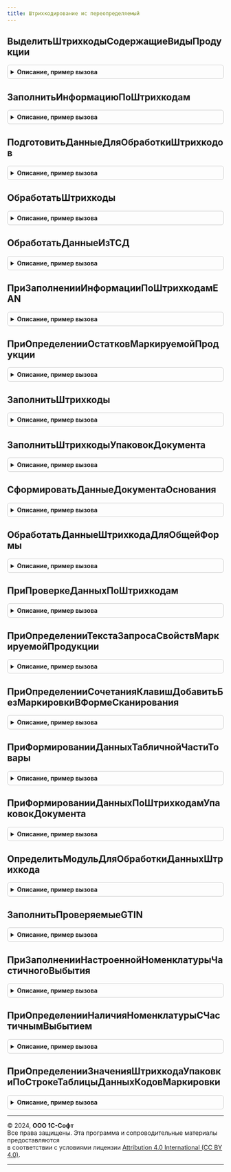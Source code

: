 ```yaml
---
title: Штрихкодирование ис переопределяемый
---
```



## ВыделитьШтрихкодыСодержащиеВидыПродукции
<details style="margin: 1em 0; padding: 0.5em; border: 1px solid #ccc; border-radius: 6px;">

<summary style="font-weight: bold; cursor: pointer;">Описание, пример вызова</summary>

```bsl

//Выделяет из переданного массива штрихкодов упаковок элементы, в составе которых (на любом уровне вложенности,
//   в т.ч. частично) находится продукция требуемого вида.
//
//Параметры:
//   ШтрихкодыУпаковок - Массив Из СправочникСсылка.ШтрихкодыУпаковокТоваров - проверяемые элементы.
//   ВидыПродукцииИС - Массив Из ПеречислениеСсылка.ВидыПродукцииИС, ПеречислениеСсылка.ВидыПродукцииИС, Неопределено - Вид отбираемой продукции.
Процедура ВыделитьШтрихкодыСодержащиеВидыПродукции(ШтрихкодыУпаковок, ВидыПродукцииИС) Экспорт
```

Пример вызова
```bsl
ШтрихкодированиеИСПереопределяемый.ВыделитьШтрихкодыСодержащиеВидыПродукции(ШтрихкодыУпаковок, ВидыПродукцииИС) 
```
</details>

## ЗаполнитьИнформациюПоШтрихкодам
<details style="margin: 1em 0; padding: 0.5em; border: 1px solid #ccc; border-radius: 6px;">

<summary style="font-weight: bold; cursor: pointer;">Описание, пример вызова</summary>

```bsl

// Заполняет соответствие штрихкодов данными: Номенклатура, Храктеристика, МаркируемаяПродукция, Коэффициент.
//
// Параметры:
//  Штрихкоды            - Соответствие - Список штрихкодов.
//  КэшированныеЗначения - Структура - сохраненные значения параметров, используемых при обработке.
Процедура ЗаполнитьИнформациюПоШтрихкодам(Штрихкоды, КэшированныеЗначения) Экспорт
```

Пример вызова
```bsl
ШтрихкодированиеИСПереопределяемый.ЗаполнитьИнформациюПоШтрихкодам(Штрихкоды, КэшированныеЗначения) 
```
</details>

## ПодготовитьДанныеДляОбработкиШтрихкодов
<details style="margin: 1em 0; padding: 0.5em; border: 1px solid #ccc; border-radius: 6px;">

<summary style="font-weight: bold; cursor: pointer;">Описание, пример вызова</summary>

```bsl

//В процедуре нужно реализовать подготовку данных для дальнейшей обработки штрихкодов.
//
//Параметры:
//   Форма - ФормаКлиентскогоПриложения - форма документа, в которой происходит обработка,
//   ДанныеШтрихкодов - Массив - полученные штрихкоды,
//   ПараметрыЗаполнения - (см. ИнтеграцияИС.ПараметрыЗаполненияТабличнойЧастиТовары).
//   СтруктураДействий - Структура - подготовленные данные.
//
Процедура ПодготовитьДанныеДляОбработкиШтрихкодов(Форма, ДанныеШтрихкодов, ПараметрыЗаполнения, СтруктураДействий) Экспорт
```

Пример вызова
```bsl
ШтрихкодированиеИСПереопределяемый.ПодготовитьДанныеДляОбработкиШтрихкодов(Форма, ДанныеШтрихкодов, ПараметрыЗаполнения, СтруктураДействий) 
```
</details>

## ОбработатьШтрихкоды
<details style="margin: 1em 0; padding: 0.5em; border: 1px solid #ccc; border-radius: 6px;">

<summary style="font-weight: bold; cursor: pointer;">Описание, пример вызова</summary>

```bsl

// В процедуре нужно реализовать обработку штрихкодов.
// Параметры:
//   Форма - ФормаКлиентскогоПриложения - форма для которой будут обработаны введенные штрихкоды.
//   ДанныеДляОбработки - Структура - структура параметров обработки штрихкодов.
//                                    и заполняется данными из формы.
//   КэшированныеЗначения - Структура - кэш формы.
Процедура ОбработатьШтрихкоды(Форма, ДанныеДляОбработки, КэшированныеЗначения) Экспорт
```

Пример вызова
```bsl
ШтрихкодированиеИСПереопределяемый.ОбработатьШтрихкоды(Форма, ДанныеДляОбработки, КэшированныеЗначения) 
```
</details>

## ОбработатьДанныеИзТСД
<details style="margin: 1em 0; padding: 0.5em; border: 1px solid #ccc; border-radius: 6px;">

<summary style="font-weight: bold; cursor: pointer;">Описание, пример вызова</summary>

```bsl

// В процедуре требуется реализовать алгоритм обработки полученных штрихкодов из ТСД.
//
// Параметры:
//  Форма - ФормаКлиентскогоПриложения - форма документа, в которой происходит обработка,
//  ДанныеДляОбработки - Структура - подготовленные ранее данные для обработки,
//  КэшированныеЗначения - Структура - используется механизмом обработки изменения реквизитов ТЧ.
Процедура ОбработатьДанныеИзТСД(Форма, ДанныеДляОбработки, КэшированныеЗначения) Экспорт
```

Пример вызова
```bsl
ШтрихкодированиеИСПереопределяемый.ОбработатьДанныеИзТСД(Форма, ДанныеДляОбработки, КэшированныеЗначения) 
```
</details>

## ПриЗаполненииИнформацииПоШтрихкодамEAN
<details style="margin: 1em 0; padding: 0.5em; border: 1px solid #ccc; border-radius: 6px;">

<summary style="font-weight: bold; cursor: pointer;">Описание, пример вызова</summary>

```bsl

// В процедуре необходимо реализовать заполнение таблицы ДанныеПоEAN на основании заполненной колонки ШтрихкодEAN.
//   Ожидаемое поведение:
//    Если для строки информации по штрихкоду выставляется флаг "ТребуетсяОбработкаШтрихкода", строка информации должна
//    быть уникальной для этого штрихкода.
//
// Параметры:
//  ДанныеПоШтрихкодамEAN - ТаблицаЗначений - передается с обязательной колонкой ШтрихкодEAN, возвращает:
//   * Номенклатура - ОпределяемыйТип.Номенклатура - Номенклатура.
//   * Характеристика - ОпределяемыйТип.ХарактеристикаНоменклатуры - Характеристика.
//   * Серия - ОпределяемыйТип.СерияНоменклатуры - Серия.
//   * Упаковка - ОпределяемыйТип.Упаковка - Упаковка.
//   * ШтрихкодEAN - Строка - Штрихкод.
//   * ПредставлениеНоменклатуры - Строка - Представление номенклатуры.
//   * ВидПродукции - ПеречислениеСсылка.ВидыПродукцииИС - Вид продукции ИС.
//   * ВидУпаковкиИС - ПеречислениеСсылка.ВидыУпаковокИС - вид упаковки (из коэффициента регистра ОписаниеGTINИС)
//   * МаркируемаяПродукция - Булево - Истина, если продукция является маркируемой.
//   * Количество - Число - количество товара в весовом штрихкоде EAN или коэффициенте упаковки
//   * ТребуетсяОбработкаШтрихкода - Булево - Истина если штрихкод не следует обрабатывать библиотекой
//   * ДанныеШтрихкода - Структура,Неопределено - Результат получения данных по штрихкоду (для обработки вне библиотеки)
//  ПарамтерыПоискаРМК - Структура,Неопределено - Параметр поиска по штрихкоду для РМК
//
Процедура ПриЗаполненииИнформацииПоШтрихкодамEAN(ДанныеПоШтрихкодамEAN, ПарамтерыПоискаРМК = Неопределено) Экспорт
```

Пример вызова
```bsl
ШтрихкодированиеИСПереопределяемый.ПриЗаполненииИнформацииПоШтрихкодамEAN(ДанныеПоШтрихкодамEAN, ПарамтерыПоискаРМК);
```
</details>

## ПриОпределенииОстатковМаркируемойПродукции
<details style="margin: 1em 0; padding: 0.5em; border: 1px solid #ccc; border-radius: 6px;">

<summary style="font-weight: bold; cursor: pointer;">Описание, пример вызова</summary>

```bsl

// В процедуре необходимо реализовать заполнение таблицы "ОстаткиМаркируемойПродукции" (по данным информационной базы).
//   На основании данных таблицы будет происходить контроль остатков, если в параметрах сканирования свойство
//   "ОперацияКонтроляАкцизныхМарок" будет заполнено значением "Продажа" или "Возврат", а прочий контроль выключен
//     (сейчас это продажа продукции ИС МП с выключенным контролем статусов).
// Первая операция контролю не подлежит (ранее не участвовавший в товародвижении КМ можно и продать, и вернуть).
// Отсутствие переопределения соответствует отсутствию контроля.
//
// Параметры:
//  ОстаткиМаркируемойПродукции - См. ШтрихкодированиеИС.ИнициализацияТаблицыПроверкиОстатков.
//  ПараметрыСканирования - См. ШтрихкодированиеОбщегоНазначенияИС.ПараметрыСканирования.
Процедура ПриОпределенииОстатковМаркируемойПродукции(ОстаткиМаркируемойПродукции, ПараметрыСканирования) Экспорт
```

Пример вызова
```bsl
ШтрихкодированиеИСПереопределяемый.ПриОпределенииОстатковМаркируемойПродукции(ОстаткиМаркируемойПродукции, ПараметрыСканирования) 
```
</details>

## ЗаполнитьШтрихкоды
<details style="margin: 1em 0; padding: 0.5em; border: 1px solid #ccc; border-radius: 6px;">

<summary style="font-weight: bold; cursor: pointer;">Описание, пример вызова</summary>

```bsl

// В процедуре необходимо реализовать заполнение колонки таблицы значений штрихкодами, соответствующми номенклатуре и характеристике.
//
// Параметры:
//  ДанныеПоШтрихкодам - ТаблицаЗначений - содержит колонки:
//   * Номенклатура   - ОпределяемыйТип.Номенклатура               - входящий.
//   * Характеристика - ОпределяемыйТип.ХарактеристикаНоменклатуры - входящий.
//   * Штрихкод       - Строка                                     - исходящий.
//  ИмяКолонкиЗаполнения - Строка - Имя колонки таблицы значений, которую требуется заполнить значением штрихкода.
Процедура ЗаполнитьШтрихкоды(ДанныеПоШтрихкодам, ИмяКолонкиЗаполнения = "Штрихкод") Экспорт
```

Пример вызова
```bsl
ШтрихкодированиеИСПереопределяемый.ЗаполнитьШтрихкоды(ДанныеПоШтрихкодам, ИмяКолонкиЗаполнения);
```
</details>

## ЗаполнитьШтрихкодыУпаковокДокумента
<details style="margin: 1em 0; padding: 0.5em; border: 1px solid #ccc; border-radius: 6px;">

<summary style="font-weight: bold; cursor: pointer;">Описание, пример вызова</summary>

```bsl

// В процедуре нужно реализовать заполнение массива ШтрихкодыУпаковок из данных документа.
//
// Параметры:
//  Документ - ДокументСсылка - проверяемый документ.
//  ШтрихкодыУпаковок - Массив - Список штрихкодов.
Процедура ЗаполнитьШтрихкодыУпаковокДокумента(Документ, ШтрихкодыУпаковок) Экспорт
```

Пример вызова
```bsl
ШтрихкодированиеИСПереопределяемый.ЗаполнитьШтрихкодыУпаковокДокумента(Документ, ШтрихкодыУпаковок) 
```
</details>

## СформироватьДанныеДокументаОснования
<details style="margin: 1em 0; padding: 0.5em; border: 1px solid #ccc; border-radius: 6px;">

<summary style="font-weight: bold; cursor: pointer;">Описание, пример вызова</summary>

```bsl

// В процедуре нужно реализовать заполнение таблицы данных данными документа основания.
//
// Параметры:
//  ПараметрыСканирования - См. ШтрихкодированиеОбщегоНазначенияИС.ПараметрыСканирования.
//  ТаблицаДанных - ТаблицаЗначений - Данные из документа основания.
Процедура СформироватьДанныеДокументаОснования(ПараметрыСканирования, ТаблицаДанных) Экспорт
```

Пример вызова
```bsl
ШтрихкодированиеИСПереопределяемый.СформироватьДанныеДокументаОснования(ПараметрыСканирования, ТаблицаДанных) 
```
</details>

## ОбработатьДанныеШтрихкодаДляОбщейФормы
<details style="margin: 1em 0; padding: 0.5em; border: 1px solid #ccc; border-radius: 6px;">

<summary style="font-weight: bold; cursor: pointer;">Описание, пример вызова</summary>

```bsl

// В процедуре необходимо реализовать обработку данных штрихкода для общей формы. результат обработки штрихкода следует
// вернуть в параметре РезультатОбработки.
//
// Параметры:
//  Форма - ФормаКлиентскогоПриложения - Общая форма.
//  ДанныеШтрихкода - См. ШтрихкодированиеОбщегоНазначенияИС.ИнициализироватьДанныеШтрихкода.
//  ПараметрыСканирования - См. ШтрихкодированиеОбщегоНазначенияИС.ПараметрыСканирования.
//  ВложенныеШтрихкоды - (См. ШтрихкодированиеОбщегоНазначенияИС.ИнициализироватьДанныеШтрихкода).
//  РезультатОбработки - (См. ШтрихкодированиеОбщегоНазначенияИС.ИнициализироватьРезультатОбработкиШтрихкода).
Процедура ОбработатьДанныеШтрихкодаДляОбщейФормы(Форма, ДанныеШтрихкода, ПараметрыСканирования, ВложенныеШтрихкоды, РезультатОбработки) Экспорт
```

Пример вызова
```bsl
ШтрихкодированиеИСПереопределяемый.ОбработатьДанныеШтрихкодаДляОбщейФормы(Форма, ДанныеШтрихкода, ПараметрыСканирования, ВложенныеШтрихкоды, РезультатОбработки) 
```
</details>

## ПриПроверкеДанныхПоШтрихкодам
<details style="margin: 1em 0; padding: 0.5em; border: 1px solid #ccc; border-radius: 6px;">

<summary style="font-weight: bold; cursor: pointer;">Описание, пример вызова</summary>

```bsl

// В этой процедуре при необходимости следует реализовать дополнительные проверки на ошибки данных по штрихкодам.
//
// Параметры:
//  Форма - ФормаКлиентскогоПриложения - Форма, для которой выполняется обработка штрихкодов.
//  ДанныеПоШтрихкодам - (См. ШтрихкодированиеОбщегоНазначенияИС.ИнициализацияДанныхПоШтрихкодам).
//  ПараметрыСканирования - См. ШтрихкодированиеОбщегоНазначенияИС.ПараметрыСканирования.
//  ЕстьОшибки - Булево - Истина, если выявлена ошибка.
Процедура ПриПроверкеДанныхПоШтрихкодам(ДанныеПоШтрихкодам, ПараметрыСканирования, ЕстьОшибки) Экспорт
```

Пример вызова
```bsl
ШтрихкодированиеИСПереопределяемый.ПриПроверкеДанныхПоШтрихкодам(ДанныеПоШтрихкодам, ПараметрыСканирования, ЕстьОшибки) 
```
</details>

## ПриОпределенииТекстаЗапросаСвойствМаркируемойПродукции
<details style="margin: 1em 0; padding: 0.5em; border: 1px solid #ccc; border-radius: 6px;">

<summary style="font-weight: bold; cursor: pointer;">Описание, пример вызова</summary>

```bsl

// В данной процедуре требуется переопределить текст запроса, определяющий свойства маркируемой продукции.
//   Номенклатура для запроса лежит во временной таблице с именем по-умолчанию "ДанныеШтрихкодовУпаковок"
//   Ожидаемые колонки временной таблицы "ДанныеШтрихкодовУпаковок":
//    * Номенклатура   - ОпределяемыйТип.Номенклатура.
//    * Характеристика - ОпределяемыйТип.ХарактеристикаНоменклатуры.
//   Ожидаемые действия:
//   * Создание временной таблицы "СвойстваМаркируемойПродукции" с колонками:
//     ** Номенклатура         - ОпределяемыйТип.Номенклатура - из источника.
//     ** Характеристика - ОпределяемыйТип.ХарактеристикаНоменклатуры - из источника.
//     ** МаркируемаяПродукция - Булево - признак маркируемой продукции.
//     ** ВидПродукции         - ПеречислениеСсылка.ВидыПродукцииИС - вид маркируемой продукции.
//   * Поле "Номенклатура" желательно индексировать.
// Параметры:
//  ТекстЗапросаСвойстваМаркируемойПродукции - Строка - Переопределяемый текст запроса.
//  ТаблицаИсточник - Строка - имя временной таблицы запроса-источника данных.
Процедура ПриОпределенииТекстаЗапросаСвойствМаркируемойПродукции(ТекстЗапросаСвойстваМаркируемойПродукции, ТаблицаИсточник) Экспорт
```

Пример вызова
```bsl
ШтрихкодированиеИСПереопределяемый.ПриОпределенииТекстаЗапросаСвойствМаркируемойПродукции(ТекстЗапросаСвойстваМаркируемойПродукции, ТаблицаИсточник) 
```
</details>

## ПриОпределенииСочетанияКлавишДобавитьБезМаркировкиВФормеСканирования
<details style="margin: 1em 0; padding: 0.5em; border: 1px solid #ccc; border-radius: 6px;">

<summary style="font-weight: bold; cursor: pointer;">Описание, пример вызова</summary>

```bsl

// В данной процедуре требуется переопределить сочетание клавиш для команды "Добавить без маркировки" в форме сканирования.
//
// Параметры:
//  СочетаниеКлавиш - СочетаниеКлавиш - По умолчанию "Ctr + Z".
Процедура ПриОпределенииСочетанияКлавишДобавитьБезМаркировкиВФормеСканирования(СочетаниеКлавиш) Экспорт
```

Пример вызова
```bsl
ШтрихкодированиеИСПереопределяемый.ПриОпределенииСочетанияКлавишДобавитьБезМаркировкиВФормеСканирования(СочетаниеКлавиш) 
```
</details>

## ПриФормированииДанныхТабличнойЧастиТовары
<details style="margin: 1em 0; padding: 0.5em; border: 1px solid #ccc; border-radius: 6px;">

<summary style="font-weight: bold; cursor: pointer;">Описание, пример вызова</summary>

```bsl

// В случае учета серий в данной процедуре необходимо реализовать заполнение таблицы значений "ДанныеТаблицыТовары",
//   содержащей (как минимум, без учета необходимости учета специфики в прикладных документах) колонки:
//     "Номенклатура", "Характеристика", "Серия", "Количество".
// Если заданы параметры сканирования, таблицу необходимо положить во временное хранилище, адрес хранилища
//     - в ПараметрыСканирования.ДанныеТаблицыТовары. Иначе просто заполнить ДанныеТаблицыТовары по шаблону.
//
// Параметры:
//  Форма - ФормаКлиентскогоПриложения - Форма, для которой происходит обработка штрихкодов.
//  ДанныеТаблицыТовары - См. ШтрихкодированиеОбщегоНазначенияИС.ИнициализицияТаблицыДанныхДокумента.
//  ПараметрыСканирования - См. ШтрихкодированиеОбщегоНазначенияИСКлиент.ПараметрыСканирования.
//  СтандартнаяОбработка - Булево - признак дальнейшей стандартной обработки события.
Процедура ПриФормированииДанныхТабличнойЧастиТовары(Форма, ДанныеТаблицыТовары, ПараметрыСканирования, СтандартнаяОбработка) Экспорт
```

Пример вызова
```bsl
ШтрихкодированиеИСПереопределяемый.ПриФормированииДанныхТабличнойЧастиТовары(Форма, ДанныеТаблицыТовары, ПараметрыСканирования, СтандартнаяОбработка) 
```
</details>

## ПриФормированииДанныхПоШтрихкодамУпаковокДокумента
<details style="margin: 1em 0; padding: 0.5em; border: 1px solid #ccc; border-radius: 6px;">

<summary style="font-weight: bold; cursor: pointer;">Описание, пример вызова</summary>

```bsl

// Заполнение данных по штрихкодам упаковок, сохраненных в прикладном документе.
// Используется для заполнения данными частичного выбытия по штрихкодам упаковок.
//
// Параметры:
//  Форма - ФормаКлиентскогоПриложения - Форма, для которой происходит обработка штрихкодов.
//  ДанныеПоШтрихкодамУпаковок - Соответствие из КлючИЗначение:
//                               * Ключ     - СправочникСсылка.ШтрихкодыУпаковокТоваров - Штрихкод упаковки.
//                               * Значение - см. ШтрихкодированиеИС.НоваяСтруктураДанныхШтрихкодаУпаковкиДанныхДокумента.
//  ПараметрыСканирования - См. ШтрихкодированиеОбщегоНазначенияИСКлиент.ПараметрыСканирования.
Процедура ПриФормированииДанныхПоШтрихкодамУпаковокДокумента(Форма, ДанныеПоШтрихкодамУпаковок, ПараметрыСканирования) Экспорт
```

Пример вызова
```bsl
ШтрихкодированиеИСПереопределяемый.ПриФормированииДанныхПоШтрихкодамУпаковокДокумента(Форма, ДанныеПоШтрихкодамУпаковок, ПараметрыСканирования) 
```
</details>

## ОпределитьМодульДляОбработкиДанныхШтрихкода
<details style="margin: 1em 0; padding: 0.5em; border: 1px solid #ccc; border-radius: 6px;">

<summary style="font-weight: bold; cursor: pointer;">Описание, пример вызова</summary>

```bsl

// В данной процедуре необходимо определить модуль для обработки данных штрихкода. По умолчанию обработка будет
// выполнена в модуле менеджера. Процедура обработки должна называться "ОбработатьДанныеШтрихкода"
// с параметрами: "Форма", "ДанныеШтрихкода", "ПараметрыСканирования", "ВложенныеШтрихкоды".
//
// Параметры:
// 	Форма - ФормаКлиентскогоПриложения - форма объекта.
// 	МодульДляОбработки - Произвольный - Модуль, в котором будет выполнена обработка.
// 	СтандартнаяОбработка - Булево - Если требуется переопределеить модуль для обработки - требуется установить флаг в Ложь.
Процедура ОпределитьМодульДляОбработкиДанныхШтрихкода(Форма, МодульДляОбработки, СтандартнаяОбработка) Экспорт
```

Пример вызова
```bsl
ШтрихкодированиеИСПереопределяемый.ОпределитьМодульДляОбработкиДанныхШтрихкода(Форма, МодульДляОбработки, СтандартнаяОбработка) 
```
</details>

## ЗаполнитьПроверяемыеGTIN
<details style="margin: 1em 0; padding: 0.5em; border: 1px solid #ccc; border-radius: 6px;">

<summary style="font-weight: bold; cursor: pointer;">Описание, пример вызова</summary>

```bsl

// По таблице с колонками Номенклатура и Характеристика формирует массив GTIN
//   и соответствие конкретных кодов GTIN номенклатуре/характеристике
//
// Параметры:
//   ТаблицаПроверки  - ТаблицаЗначений - входящий, проверяемые даннные с колонками
//    * Номенклатура   - ОпределяемыйТип.Номенклатура
//    * Характеристика - ОпределяемыйТип.ХарактеристикаНоменклатуры
//   ПроверяемыеGTIN  - Массив          - исходящий, все GTIN привязанные к одной из строк таблицы
//   СоответствиеGTIN - Соответствие    - исходящий, пара (GTIN - (Номенклатура,Характеристика,Упаковка,Коэффициент))
//   ИспользоватьХарактеристику - Булево - Признак необходимости использования характеристики.
Процедура ЗаполнитьПроверяемыеGTIN(ТаблицаПроверки, ПроверяемыеGTIN, СоответствиеGTIN, ИспользоватьХарактеристику = Истина) Экспорт
```

Пример вызова
```bsl
ШтрихкодированиеИСПереопределяемый.ЗаполнитьПроверяемыеGTIN(ТаблицаПроверки, ПроверяемыеGTIN, СоответствиеGTIN, ИспользоватьХарактеристику);
```
</details>

## ПриЗаполненииНастроеннойНоменклатурыЧастичногоВыбытия
<details style="margin: 1em 0; padding: 0.5em; border: 1px solid #ccc; border-radius: 6px;">

<summary style="font-weight: bold; cursor: pointer;">Описание, пример вызова</summary>

```bsl

// РМК. Заполнение номенклатуры частичного выбытия по исходной номенклатуре.
// Необходимо заполнить поля НоменклатураЧастичногоВыбытия, ХарактеристикаЧастичногоВыбытия
// Если вызывается с признаком ВсеХарактиристики - то необходимо заполнить таблицу всеми характеристиками настроенного выбытия по номенклатуре.
//
// Параметры:
//  ТаблицаНоменклатуры - ТаблицаЗначений - настроенная номенклатура частичного выбытия:
//  * Номенклатура                    - ОпределяемыйТип.Номенклатура - Исходная номенклатура
//  * Характеристика                  - ОпределяемыйТип.ХарактеристикаНоменклатуры - Характеристика исходной номенклатуры
//  * НоменклатураЧастичногоВыбытия   - ОпределяемыйТип.Номенклатура - Номенклатура частичногого выбытия
//  * ХарактеристикаЧастичногоВыбытия - ОпределяемыйТип.ХарактеристикаНоменклатуры - Характеристика частичного выбытия
//  ВсеХарактиристики   - Булево - признак получения всех настроенных характеристик по номенклатуре.
Процедура ПриЗаполненииНастроеннойНоменклатурыЧастичногоВыбытия(ТаблицаНоменклатуры, ВсеХарактиристики = Ложь) Экспорт
```

Пример вызова
```bsl
ШтрихкодированиеИСПереопределяемый.ПриЗаполненииНастроеннойНоменклатурыЧастичногоВыбытия(ТаблицаНоменклатуры, ВсеХарактиристики);
```
</details>

## ПриОпределенииНаличияНоменклатурыСЧастичнымВыбытием
<details style="margin: 1em 0; padding: 0.5em; border: 1px solid #ccc; border-radius: 6px;">

<summary style="font-weight: bold; cursor: pointer;">Описание, пример вызова</summary>

```bsl

// РМК. Определяет наличие в информационной базе хотя бы одной номенклатуры, которая может выбывать частично.
//
// Параметры:
//  ПараметрыСканирования - См. ШтрихкодированиеОбщегоНазначенияИС.ИнициализацияДанныхПоШтрихкодам
//  ТребуетсяЧастичноеВыбытие - Булево - Требуется частичное выбытие
Процедура ПриОпределенииНаличияНоменклатурыСЧастичнымВыбытием(ПараметрыСканирования, ТребуетсяЧастичноеВыбытие) Экспорт
```

Пример вызова
```bsl
ШтрихкодированиеИСПереопределяемый.ПриОпределенииНаличияНоменклатурыСЧастичнымВыбытием(ПараметрыСканирования, ТребуетсяЧастичноеВыбытие) 
```
</details>

## ПриОпределенииЗначенияШтрихкодаУпаковкиПоСтрокеТаблицыДанныхКодовМаркировки
<details style="margin: 1em 0; padding: 0.5em; border: 1px solid #ccc; border-radius: 6px;">

<summary style="font-weight: bold; cursor: pointer;">Описание, пример вызова</summary>

```bsl

// РМК. Определяет значение штрихкода упаковки по строке таблицы данных кодов маркировки для поиска вскрытых потребительских упаковок.
//
// Параметры:
//  ЗначеничеШтрихкодаУпаковки - ОпределяемыйТип.ШтрихкодУпаковкиИС - выходной параметр. Значение штрихкода упаковки по строке таблицы
//  СтрокаТаблицы - СтрокаТаблицыЗначений - строка данных таблицы данных кодов маркировки
//  ПараметрыСканирования - см. ШтрихкодированиеОбщегоНазначенияИС.ПараметрыСканирования
//  СтандартнаяОбработка - Булево - если выполнено переопределение, то необходимо установить Ложь, иначе будет использовано поле ШтрихкодУпаковки
Процедура ПриОпределенииЗначенияШтрихкодаУпаковкиПоСтрокеТаблицыДанныхКодовМаркировки(ЗначеничеШтрихкодаУпаковки, СтрокаТаблицы, ПараметрыСканирования, СтандартнаяОбработка) Экспорт
```

Пример вызова
```bsl
ШтрихкодированиеИСПереопределяемый.ПриОпределенииЗначенияШтрихкодаУпаковкиПоСтрокеТаблицыДанныхКодовМаркировки(ЗначеничеШтрихкодаУпаковки, СтрокаТаблицы, ПараметрыСканирования, СтандартнаяОбработка) 
```
</details>

---

© 2024, **ООО 1С-Софт**  
Все права защищены. Эта программа и сопроводительные материалы предоставляются  
в соответствии с условиями лицензии [Attribution 4.0 International (CC BY 4.0)](https://creativecommons.org/licenses/by/4.0/legalcode).

---

